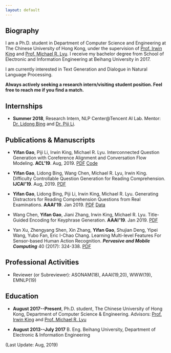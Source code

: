 ```yaml
---
layout: default
---
```


## Biography
I am a Ph.D. student in Department of Computer Science and Engineering at The Chinese University of Hong Kong, under the supervision of [Prof. Irwin King](http://www.cse.cuhk.edu.hk/irwin.king/) and [Prof. Michael R. Lyu](http://www.cse.cuhk.edu.hk/lyu/). I receive my bachelor degree from School of Electronic and Information Engineering at Beihang University in 2017.

I am currently interested in Text Generation and Dialogue in Natural Language Processing.

**Always actively seeking a research intern/visiting student position. Feel free to reach me if you find a match.**

## Internships
- **Summer 2018**, Research Intern, NLP Center@Tencent AI Lab. Mentor: [Dr. Lidong Bing](https://lidongbing.github.io/) and [Dr. Piji Li](http://lipiji.com).

## Publications & Manuscripts
- **Yifan Gao**, Piji Li, Irwin King, Michael R. Lyu. Interconnected Question Generation with Coreference Alignment and Conversation Flow Modeling. **ACL'19**. Aug, 2019. [PDF](https://arxiv.org/abs/1906.06893) [Code](https://github.com/Evan-Gao/conversational-QG)

- **Yifan Gao**, Lidong Bing, Wang Chen, Michael R. Lyu, Irwin King. Difficulty Controllable Question Generation for Reading Comprehension. **IJCAI'19**. Aug, 2019. [PDF](https://arxiv.org/abs/1807.03586)

- **Yifan Gao**, Lidong Bing, Piji Li, Irwin King, Michael R. Lyu. Generating Distractors for Reading Comprehension Questions from Real Examinations. **AAAI'19**. Jan 2019. [PDF](https://arxiv.org/abs/1809.02768) [Data](https://github.com/Evan-Gao/Distractor-Generation-RACE)

- Wang Chen, **Yifan Gao**, Jiani Zhang, Irwin King, Michael R. Lyu. Title-Guided Encoding for Keyphrase Generation. **AAAI'19**. Jan 2019. [PDF](https://arxiv.org/abs/1808.08575)

- Yan Xu, Zhengyang Shen, Xin Zhang, **Yifan Gao**, Shujian Deng, Yipei Wang, Yubo Fan, Eric I-Chao Chang. Learning Multi-level Features For Sensor-based Human Action Recognition. ***Pervasive and Mobile Computing*** 40 (2017): 324-338. [PDF](https://www.sciencedirect.com/science/article/pii/S1574119217301141)

## Professional Activities
- Reviewer (or Subreviewer): ASONAM(18), AAAI(19,20), WWW(19), EMNLP(19)

## Education
- **August 2017--Present**, Ph.D. student, The Chinese University of Hong Kong, Department of Computer Science & Engineering. Advisors: [Prof. Irwin King](http://www.cse.cuhk.edu.hk/irwin.king/) and [Prof. Michael R. Lyu](http://www.cse.cuhk.edu.hk/lyu/)

- **August 2013--July 2017** B. Eng. Beihang University, Department of Electronic & Information Engineering

(Last Update: Aug, 2019)
